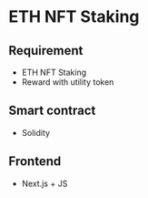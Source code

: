 # ETH NFT Staking
## Requirement
- ETH NFT Staking
- Reward with utility token
## Smart contract
- Solidity
## Frontend
- Next.js + JS
